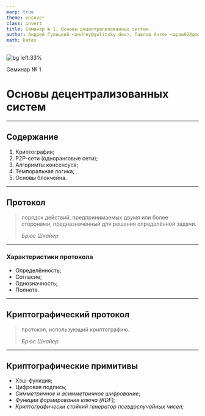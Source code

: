 ```yaml
---
marp: true
theme: uncover
class: invert
title: Семинар № 1. Основы децентрализованных систем
author: Андрей Гулицкий <andrey@gulitsky.dev>, Павлов Антон <apaw92@gmail.com>
math: katex
---
```


<!-- header: Цикл семинаров «Децентрализованные системы и приложения» -->
<!-- footer: Докладчики: [Гулицкий А. Н.](mailto:andrey@gulitsky.dev), Павлов А. П. -->

![bg left:33%](https://i.imgur.com/b0Sz8cg.png)

Семинар № 1
# <!-- fit --> Основы децентрализованных систем

---

<!-- header: ""-->
<!-- footer: ""-->

## Содержание

1. Криптография;
2. P2P-сети (одноранговые сети);
3. Алгоримты консенсуса;
4. Темпоральная логика;
5. Основы блокчейна.

---

<!-- paginate: true -->
<!-- header: Криптография-->

## Протокол

> порядок действий, предпринимаемых двумя или более сторонами, предназначенный для решения определённой задачи.
>
> *Брюс Шнайер*

---

### Характеристики протокола

- Определённость;
- Согласие;
- Однозначность;
- Полнота.

---

## Криптографический протокол

> протокол, использующий криптографию.
>
> *Брюс Шнайер*

---

## Криптографические примитивы

- Хэш-функция;
- Цифровая подпись;
- *Симметричное и асимметричное шифрование*;
- *Функции формирования ключа (KDF);*
- *Криптографически стойкий генератор псевдослучайных чисел;*

